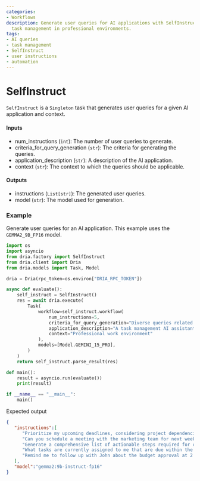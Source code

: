 ```yaml
---
categories:
- Workflows
description: Generate user queries for AI applications with SelfInstruct, optimizing
  task management in professional environments.
tags:
- AI queries
- task management
- SelfInstruct
- user instructions
- automation
---
```


# SelfInstruct

`SelfInstruct` is a `Singleton` task that generates user queries for a given AI application and context.

#### Inputs
- num_instructions (`int`): The number of user queries to generate.
- criteria_for_query_generation (`str`): The criteria for generating the queries.
- application_description (`str`): A description of the AI application.
- context (`str`): The context to which the queries should be applicable.

#### Outputs
- instructions (`List[str]`): The generated user queries.
- model (`str`): The model used for generation.

### Example

Generate user queries for an AI application. This example uses the `GEMMA2_9B_FP16` model.

```python
import os
import asyncio
from dria.factory import SelfInstruct
from dria.client import Dria
from dria.models import Task, Model

dria = Dria(rpc_token=os.environ["DRIA_RPC_TOKEN"])

async def evaluate():
    self_instruct = SelfInstruct()
    res = await dria.execute(
        Task(
            workflow=self_instruct.workflow(
                num_instructions=5,
                criteria_for_query_generation="Diverse queries related to task management",
                application_description="A task management AI assistant",
                context="Professional work environment"
            ),
            models=[Model.GEMINI_15_PRO],
        )
    )
    return self_instruct.parse_result(res)

def main():
    result = asyncio.run(evaluate())
    print(result)

if __name__ == "__main__":
    main()
```

Expected output

```json
{
   "instructions":[
      "Prioritize my upcoming deadlines, considering project dependencies. ",
      "Can you schedule a meeting with the marketing team for next week to discuss the Q3 campaign?",
      "Generate a comprehensive list of actionable steps required for completing the client proposal.",
      "What tasks are currently assigned to me that are due within the next 7 days?",
      "Remind me to follow up with John about the budget approval at 2 PM tomorrow."
   ],
   "model":"gemma2:9b-instruct-fp16"
}
```